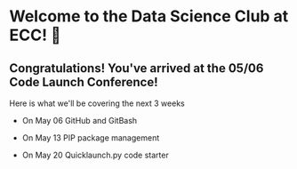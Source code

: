 # Welcome to the Data Science Club at ECC! 👋

## Congratulations! You've arrived at the 05/06 Code Launch Conference!

Here is what we'll be covering the next 3 weeks

- On May 06 GitHub and GitBash

- On May 13 PIP package management

- On May 20 Quicklaunch.py code starter
